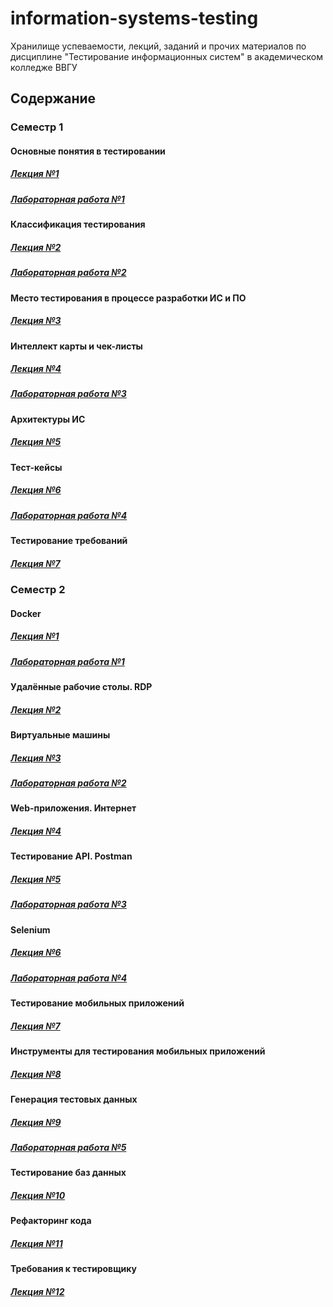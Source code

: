 # information-systems-testing
Хранилище успеваемости, лекций, заданий и прочих материалов по дисциплине "Тестирование информационных систем" в академическом колледже ВВГУ

## Содержание

### Семестр 1

#### Основные понятия в тестировании

##### [Лекция №1](sem1/lecs/lec1.pdf)
##### [Лабораторная работа №1](sem1/labs/lab1/lab1.md)

#### Классификация тестирования

##### [Лекция №2](sem1/lecs/lec2.pdf)
##### [Лабораторная работа №2](sem1/labs/lab2.md)

#### Место тестирования в процессе разработки ИС и ПО

##### [Лекция №3](sem1/lecs/lec3.pdf)

#### Интеллект карты и чек-листы

##### [Лекция №4](sem1/lecs/lec4.pdf)
##### [Лабораторная работа №3](sem1/labs/lab3.md)

#### Архитектуры ИС

##### [Лекция №5](sem1/lecs/lec5.pdf)

#### Тест-кейсы

##### [Лекция №6](sem1/lecs/lec6.pdf)
##### [Лабораторная работа №4](sem1/labs/lab4.md)

#### Тестирование требований

##### [Лекция №7](sem1/lecs/lec7.pdf)

### Семестр 2

#### Docker

##### [Лекция №1](sem2/lecs/lec1/lec1.md)
##### [Лабораторная работа №1](sem2/labs/lab1.md)

#### Удалённые рабочие столы. RDP

##### [Лекция №2](sem2/lecs/lec2.md)

#### Виртуальные машины

##### [Лекция №3](sem2/lecs/lec3/lec3.md)
##### [Лабораторная работа №2](sem2/labs/lab2.md)

#### Web-приложения. Интернет

##### [Лекция №4](sem2/lecs/lec4.md)

#### Тестирование API. Postman

##### [Лекция №5](sem2/lecs/lec5.md)
##### [Лабораторная работа №3](sem2/labs/lab3.md)

#### Selenium

##### [Лекция №6](sem2/lecs/lec6.md)
##### [Лабораторная работа №4](sem2/labs/lab4.md)

#### Тестирование мобильных приложений

##### [Лекция №7](sem2/lecs/lec7/lec7.md)

#### Инструменты для тестирования мобильных приложений

##### [Лекция №8](sem2/lecs/lec8/lec8.md)

#### Генерация тестовых данных

##### [Лекция №9](sem2/lecs/lec9.md)
##### [Лабораторная работа №5](sem2/labs/lab5.md)

#### Тестирование баз данных

##### [Лекция №10](sem2/lecs/lec10.md)

#### Рефакторинг кода

##### [Лекция №11](sem2/lecs/lec11.md)

#### Требования к тестировщику

##### [Лекция №12](sem2/lecs/lec12.md)
